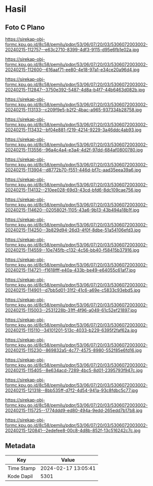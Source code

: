 # Hasil

## Foto C Plano

https://sirekap-obj-formc.kpu.go.id/8c58/pemilu/pdpr/53/06/07/20/03/5306072003002-20240215-112757--e63c2710-8399-4df3-9115-d95e6fb1e02a.jpg

https://sirekap-obj-formc.kpu.go.id/8c58/pemilu/pdpr/53/06/07/20/03/5306072003002-20240215-112600--616aaf71-ee80-4e18-97a1-e34ce20a96d4.jpg

https://sirekap-obj-formc.kpu.go.id/8c58/pemilu/pdpr/53/06/07/20/03/5306072003002-20240215-112847--3750e392-5487-4d8a-b4f7-44b6463d082b.jpg

https://sirekap-obj-formc.kpu.go.id/8c58/pemilu/pdpr/53/06/07/20/03/5306072003002-20240215-113133--c209f9e5-b2f2-4bac-a965-937334b28758.jpg

https://sirekap-obj-formc.kpu.go.id/8c58/pemilu/pdpr/53/06/07/20/03/5306072003002-20240215-113432--bf04e881-f219-4214-9229-3a46ddc4ab93.jpg

https://sirekap-obj-formc.kpu.go.id/8c58/pemilu/pdpr/53/06/07/20/03/5306072003002-20240215-113556--96a4c4a4-e3a4-4d2f-97dd-684af0800780.jpg

https://sirekap-obj-formc.kpu.go.id/8c58/pemilu/pdpr/53/06/07/20/03/5306072003002-20240215-113904--d8772b70-f551-446d-bf7c-aad35eea39a6.jpg

https://sirekap-obj-formc.kpu.go.id/8c58/pemilu/pdpr/53/06/07/20/03/5306072003002-20240215-114132--210ee028-69d3-43cd-bfd6-8dc109cae756.jpg

https://sirekap-obj-formc.kpu.go.id/8c58/pemilu/pdpr/53/06/07/20/03/5306072003002-20240215-114620--0205802f-1105-43a6-9b13-43b494a18b1f.jpg

https://sirekap-obj-formc.kpu.go.id/8c58/pemilu/pdpr/53/06/07/20/03/5306072003002-20240215-114250--3b829d94-26d3-4f0f-8dbe-51a54106efd3.jpg

https://sirekap-obj-formc.kpu.go.id/8c58/pemilu/pdpr/53/06/07/20/03/5306072003002-20240215-114559--10e745fb-c132-4c56-bb40-f58415b37916.jpg

https://sirekap-obj-formc.kpu.go.id/8c58/pemilu/pdpr/53/06/07/20/03/5306072003002-20240215-114721--f1618fff-e40a-433b-be49-e64055c61af7.jpg

https://sirekap-obj-formc.kpu.go.id/8c58/pemilu/pdpr/53/06/07/20/03/5306072003002-20240215-114901--d7bb5d01-31f2-41c6-a69e-c5833c93ebd5.jpg

https://sirekap-obj-formc.kpu.go.id/8c58/pemilu/pdpr/53/06/07/20/03/5306072003002-20240215-115003--2531228b-31ff-4f96-a049-61c52ef21897.jpg

https://sirekap-obj-formc.kpu.go.id/8c58/pemilu/pdpr/53/06/07/20/03/5306072003002-20240215-115110--34101201-513c-4033-b229-6395f2faf62a.jpg

https://sirekap-obj-formc.kpu.go.id/8c58/pemilu/pdpr/53/06/07/20/03/5306072003002-20240215-115230--869832a5-4c77-4575-8980-552f85e6fd16.jpg

https://sirekap-obj-formc.kpu.go.id/8c58/pemilu/pdpr/53/06/07/20/03/5306072003002-20240215-115405--8e634acd-7289-4bc5-8d01-2395793f947c.jpg

https://sirekap-obj-formc.kpu.go.id/8c58/pemilu/pdpr/53/06/07/20/03/5306072003002-20240215-121318--8bb535ff-d7f2-4d54-941a-93c8fdbc5c77.jpg

https://sirekap-obj-formc.kpu.go.id/8c58/pemilu/pdpr/53/06/07/20/03/5306072003002-20240215-115725--1774ddd9-ed80-494a-9edd-265edd7b17b8.jpg

https://sirekap-obj-formc.kpu.go.id/8c58/pemilu/pdpr/53/06/07/20/03/5306072003002-20240215-120841--2edefee8-00c8-4d8b-852f-13c516242c7c.jpg


## Metadata

| Key        | Value               |
| ---------- | ------------------- |
| Time Stamp | 2024-02-17 13:05:41 |
| Kode Dapil | 5301                |



